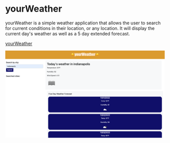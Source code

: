 # yourWeather

yourWeather is a simple weather application that allows the user to search for current conditions in their location, or any location. It will display the current day's weather as well as a 5 day extended forecast.






[yourWeather](https://ryc2014.github.io/yourWeather/)

![Screenshot one](/assets/images/Screen%20Shot%202022-11-01%20at%209.20.40%20AM.png "Screenshot one") 



